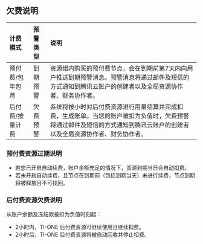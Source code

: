 ## 欠费说明

| 计费模式 | 预警类型 | 说明 |
| :- | :- | :- |
| 预付费/包年包月 | 到期预警 | 资源组内购买的预付费节点，会在到期前第7天内向用户推送到期预警消息。预警消息将通过邮件及短信的方式通知到腾讯云账户的创建者以及全局资源协作者、财务协作者。 |
| 后付费/按量计费 | 欠费预警 | 系统将按小时对后付费资源进行用量结算并完成扣费，生成账单。当您的账户被扣为负值时，欠费预警将通过邮件及短信的方式通知到腾讯云账户的创建者以及全局资源协作者、财务协作者。 |

### 预付费资源过期说明
- 若您已开启自动续费，账户余额充足的情况下，资源到期当日会自动扣费。
- 若未开启自动续费，且节点在到期前（包括到期当天）未进行续费，节点到期将被释放且不可找回。



### 后付费资源欠费说明
从账户余额及冻结款被扣为负值时刻起：
- 2小时内，TI-ONE 后付费资源可继续使用且继续扣费。
- 2小时后，TI-ONE 后付费资源将被自动回收并停止扣费。
